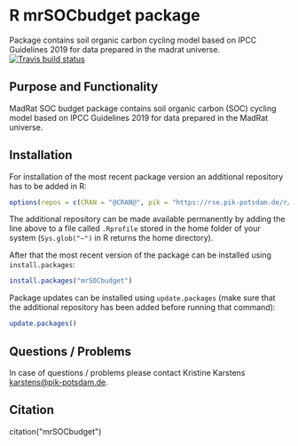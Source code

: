 # R mrSOCbudget package
Package contains soil organic carbon cycling model based on IPCC Guidelines 2019 for data prepared in the madrat universe. 
[![Travis build status](https://travis-ci.com/pik-piam/mrcommons.svg?branch=master)](https://travis-ci.com/pik-piam/mrcommons)

## Purpose and Functionality

MadRat SOC budget package contains soil organic carbon (SOC) cycling model based on IPCC Guidelines 2019 for data prepared in the MadRat universe. 


## Installation

For installation of the most recent package version an additional repository has to be added in R:

```r
options(repos = c(CRAN = "@CRAN@", pik = "https://rse.pik-potsdam.de/r/packages"))
```
The additional repository can be made available permanently by adding the line above to a file called `.Rprofile` stored in the home folder of your system (`Sys.glob("~")` in R returns the home directory).

After that the most recent version of the package can be installed using `install.packages`:

```r 
install.packages("mrSOCbudget")
```

Package updates can be installed using `update.packages` (make sure that the additional repository has been added before running that command):

```r 
update.packages()
```

## Questions / Problems

In case of questions / problems please contact Kristine Karstens <karstens@pik-potsdam.de>.

## Citation

citation("mrSOCbudget")
